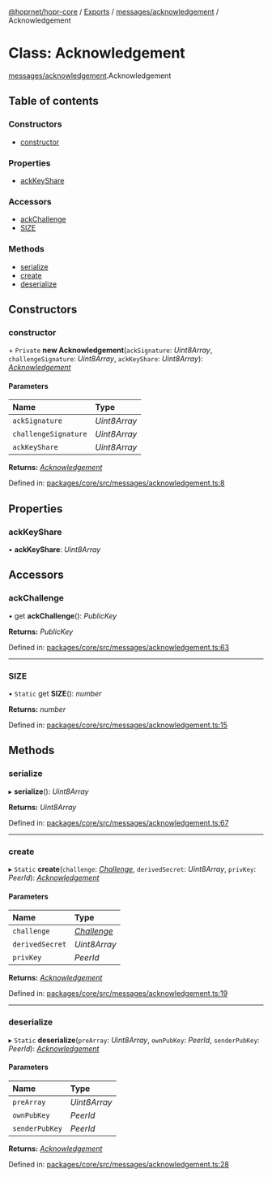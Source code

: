 [@hoprnet/hopr-core](../README.md) / [Exports](../modules.md) / [messages/acknowledgement](../modules/messages_acknowledgement.md) / Acknowledgement

# Class: Acknowledgement

[messages/acknowledgement](../modules/messages_acknowledgement.md).Acknowledgement

## Table of contents

### Constructors

- [constructor](messages_acknowledgement.acknowledgement.md#constructor)

### Properties

- [ackKeyShare](messages_acknowledgement.acknowledgement.md#ackkeyshare)

### Accessors

- [ackChallenge](messages_acknowledgement.acknowledgement.md#ackchallenge)
- [SIZE](messages_acknowledgement.acknowledgement.md#size)

### Methods

- [serialize](messages_acknowledgement.acknowledgement.md#serialize)
- [create](messages_acknowledgement.acknowledgement.md#create)
- [deserialize](messages_acknowledgement.acknowledgement.md#deserialize)

## Constructors

### constructor

\+ `Private` **new Acknowledgement**(`ackSignature`: *Uint8Array*, `challengeSignature`: *Uint8Array*, `ackKeyShare`: *Uint8Array*): [*Acknowledgement*](messages_acknowledgement.acknowledgement.md)

#### Parameters

| Name | Type |
| :------ | :------ |
| `ackSignature` | *Uint8Array* |
| `challengeSignature` | *Uint8Array* |
| `ackKeyShare` | *Uint8Array* |

**Returns:** [*Acknowledgement*](messages_acknowledgement.acknowledgement.md)

Defined in: [packages/core/src/messages/acknowledgement.ts:8](https://github.com/hoprnet/hoprnet/blob/448a47a/packages/core/src/messages/acknowledgement.ts#L8)

## Properties

### ackKeyShare

• **ackKeyShare**: *Uint8Array*

## Accessors

### ackChallenge

• get **ackChallenge**(): *PublicKey*

**Returns:** *PublicKey*

Defined in: [packages/core/src/messages/acknowledgement.ts:63](https://github.com/hoprnet/hoprnet/blob/448a47a/packages/core/src/messages/acknowledgement.ts#L63)

___

### SIZE

• `Static` get **SIZE**(): *number*

**Returns:** *number*

Defined in: [packages/core/src/messages/acknowledgement.ts:15](https://github.com/hoprnet/hoprnet/blob/448a47a/packages/core/src/messages/acknowledgement.ts#L15)

## Methods

### serialize

▸ **serialize**(): *Uint8Array*

**Returns:** *Uint8Array*

Defined in: [packages/core/src/messages/acknowledgement.ts:67](https://github.com/hoprnet/hoprnet/blob/448a47a/packages/core/src/messages/acknowledgement.ts#L67)

___

### create

▸ `Static` **create**(`challenge`: [*Challenge*](messages_challenge.challenge.md), `derivedSecret`: *Uint8Array*, `privKey`: *PeerId*): [*Acknowledgement*](messages_acknowledgement.acknowledgement.md)

#### Parameters

| Name | Type |
| :------ | :------ |
| `challenge` | [*Challenge*](messages_challenge.challenge.md) |
| `derivedSecret` | *Uint8Array* |
| `privKey` | *PeerId* |

**Returns:** [*Acknowledgement*](messages_acknowledgement.acknowledgement.md)

Defined in: [packages/core/src/messages/acknowledgement.ts:19](https://github.com/hoprnet/hoprnet/blob/448a47a/packages/core/src/messages/acknowledgement.ts#L19)

___

### deserialize

▸ `Static` **deserialize**(`preArray`: *Uint8Array*, `ownPubKey`: *PeerId*, `senderPubKey`: *PeerId*): [*Acknowledgement*](messages_acknowledgement.acknowledgement.md)

#### Parameters

| Name | Type |
| :------ | :------ |
| `preArray` | *Uint8Array* |
| `ownPubKey` | *PeerId* |
| `senderPubKey` | *PeerId* |

**Returns:** [*Acknowledgement*](messages_acknowledgement.acknowledgement.md)

Defined in: [packages/core/src/messages/acknowledgement.ts:28](https://github.com/hoprnet/hoprnet/blob/448a47a/packages/core/src/messages/acknowledgement.ts#L28)

